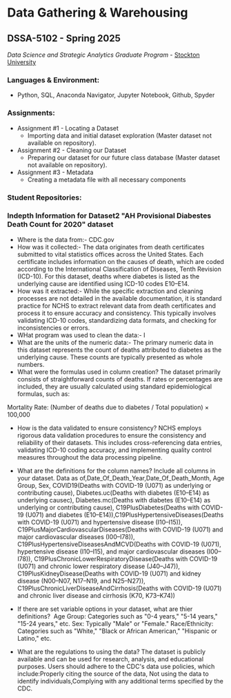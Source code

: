 # Data Gathering & Warehousing 
## DSSA-5102 - Spring 2025
_Data Science and Strategic Analytics Graduate Program_ - [Stockton University](https://www.stockton.edu/)

### Languages & Environment:
- Python, SQL, Anaconda Navigator, Jupyter Notebook, Github, Spyder

### Assignments:
- Assignment #1 - Locating a Dataset
    - Importing data and initial dataset exploration (Master dataset not available on repository). 
- Assignment #2 - Cleaning our Dataset
    - Preparing our dataset for our future class database (Master dataset not available on repository).
- Assignment #3 - Metadata
    - Creating a metadata file with all necessary components

### Student Repositories:
### Indepth Information for Dataset2 "AH Provisional Diabestes Death Count for 2020" dataset
- Where is the data from:- CDC.gov
- How was it collected:- The data originates from death certificates submitted to vital statistics offices across the United States. Each certificate includes information on the causes of death, which are coded according to the International Classification of Diseases, Tenth Revision (ICD-10). For this dataset, deaths where diabetes is listed as the underlying cause are identified using ICD-10 codes E10–E14.
- How was it extracted:- While the specific extraction and cleaning processes are not detailed in the available documentation, it is standard practice for NCHS to extract relevant data from death certificates and process it to ensure accuracy and consistency. This typically involves validating ICD-10 codes, standardizing data formats, and checking for inconsistencies or errors.
- WHat program was used to clean the data:- I 
- What are the units of the numeric data:- The primary numeric data in this dataset represents the count of deaths attributed to diabetes as the underlying cause. These counts are typically presented as whole numbers.
- What were the formulas used in column creation?​
The dataset primarily consists of straightforward counts of deaths. If rates or percentages are included, they are usually calculated using standard epidemiological formulas, such as:

Mortality Rate: (Number of deaths due to diabetes / Total population) × 100,000
- How is the data validated to ensure consistency?​
NCHS employs rigorous data validation procedures to ensure the consistency and reliability of their datasets. This includes cross-referencing data entries, validating ICD-10 coding accuracy, and implementing quality control measures throughout the data processing pipeline.
- What are the definitions for the column names? Include all columns in your dataset.​
Data as of,Date_Of_Death_Year,Date_Of_Death_Month, Age Group, Sex, COVID19(Deaths with COVID-19 (U071) as underlying or contributing cause), Diabetes.uc(Deaths with diabetes (E10–E14) as underlying causec), Diabetes.mc(Deaths with diabetes (E10–E14) as underlying or contributing cause), C19PlusDiabetes(Deaths with COVID-19 (U071) and diabetes (E10–E14)),C19PlusHypertensiveDiseases(Deaths with COVID-19 (U071) and hypertensive disease (I10–I15)), C19PlusMajorCardiovascularDiseases(Deaths with COVID-19 (U071) and major cardiovascular diseases (I00–I78)), C19PlusHypertensiveDiseasesAndMCVD(Deaths with COVID-19 (U071), hypertensive disease (I10–I15), and major cardiovascular diseases (I00–I78)), C19PlusChronicLowerRespiratoryDisease(Deaths with COVID-19 (U071) and chronic lower respiratory disease (J40–J47)), C19PlusKidneyDisease(Deaths with COVID-19 (U071) and kidney disease (N00–N07, N17–N19, and N25–N27)), C19PlusChronicLiverDiseaseAndCirrhosis(Deaths with COVID-19 (U071) and chronic liver disease and cirrhosis (K70, K73–K74)) 

- If there are set variable options in your dataset, what are thier definitions? ​
Age Group: Categories such as "0-4 years," "5-14 years," "15-24 years," etc.
Sex: Typically "Male" or "Female."
Race/Ethnicity: Categories such as "White," "Black or African American," "Hispanic or Latino," etc.
- What are the regulations to using the data?
The dataset is publicly available and can be used for research, analysis, and educational purposes. Users should adhere to the CDC's data use policies, which include:Properly citing the source of the data,
Not using the data to identify individuals,Complying with any additional terms specified by the CDC.
